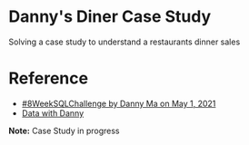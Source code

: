 # Danny's Diner Case Study

Solving a case study to understand a restaurants dinner sales <br>

# Reference
* [#8WeekSQLChallenge by Danny Ma on May 1, 2021](https://8weeksqlchallenge.com/) <br>
* [Data with Danny](https://www.datawithdanny.com/)



**Note:** Case Study in progress

